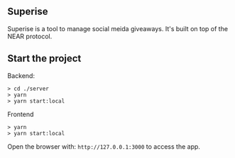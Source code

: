 ## Superise
Superise is a tool to manage social meida giveaways. It's built on top of the NEAR protocol.

## Start the project

Backend:

```
> cd ./server
> yarn
> yarn start:local
```

Frontend

```
> yarn
> yarn start:local
```

Open the browser with: `http://127.0.0.1:3000` to access the app. 
